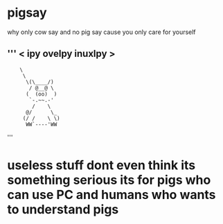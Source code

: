 # pigsay
why only cow say and no pig say cause you only care for yourself

'''
< ipy ovelpy inuxlpy         >
 --------------------
        \
         \
          \(\____/)
           / @__@ \
          (  (oo)  )
           `-.~~.-'
            /    \
          @/      \_
         (/ /    \ \)
          WW`----'WW

'''


# useless stuff dont even think its something serious its for pigs who can use PC and humans who wants to understand pigs
